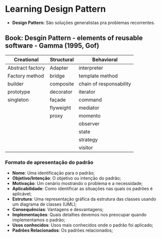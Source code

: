 # Learning Design Pattern

* **Design Pattern:** São soluções generalistas pra problemas recorrentes.

## Book: Desgin Pattern - elements of reusable software - Gamma (1995, Gof)

|Creational|Structural | Behavioral|
|----------|----------|----------|
|Abstract factory|Adapter| interpreter|
|Factory method|bridge| template method|
|builder|composite| chain of responsability|
|prototype|decorator| iterator|
|singleton|façade| command|
||flyweight| mediator|
||proxy| momento|
||| observer|
||| state|
||| strategy
||| visitor|


### Formato de apresentação do padrão

- **Nome**: Uma identificação para o padrão;
- **Objetivo/Intenção**: O objetivo ou intenção do padrão;
- **Motivação**: Um cenário mostrando o problema e a necessidade;
- **Aplicabilidade**: Como identificar as situações nas quais os padrões é aplicável;
- **Estrutura**: Uma representação gráfica da estrutura das classes usando um diagrama de classes (UML);
- **Consequências**: Vantagens e desvantagens;
- **Implementações**: Quais detalhes devemos nos preocupar quando implementamos o padrão;
- **Usos conhecidos**: Usos mais conhecidos onde o padrão foi aplicado;
- **Padrões Relacionados**: Os padrões relacionados;
